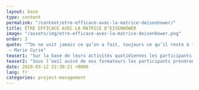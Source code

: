 ```yaml
---
layout: base
type: content
permalink: "/content/etre-efficace-avec-la-matrice-deisenhower/"
title: ÊTRE EFFICACE AVEC LA MATRICE D’EISENHOWER
image: "/assets/img/etre-efficace-avec-la-matrice-deisenhower.png"
order: 3
quote: "“On ne voit jamais ce qu’on a fait, toujours ce qu’il reste à faire.”
 – Marie Curie"
teaser1: "Sur la base de leurs activités quotidiennes les participants construiront leur propre matrice d’Eisenhower."
teaser2: "Sous l’oeil avisé de nos formateurs les participants prendront des actions correctrices concrètes pour se libérer des activités “polluantes” et se focaliser sur leurs tâches à plus haute valeur ajoutée."
date: 2018-03-12 22:30:21 +0000
lang: fr
categories: project-management
---
```

